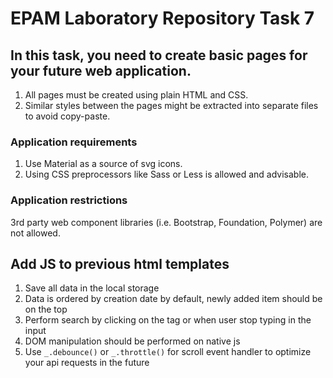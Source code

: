 # EPAM Laboratory Repository Task 7
## In this task, you need to create basic pages for your future web application.
1. All pages must be created using plain HTML and CSS.
2. Similar styles between the pages might be extracted into separate files to avoid copy-paste.

### Application requirements
1. Use Material as a source of svg icons.
2. Using CSS preprocessors like Sass or Less is allowed and advisable.

### Application restrictions 
  3rd party web component libraries (i.e. Bootstrap, Foundation, Polymer) are not allowed.

## Add JS to previous html templates
1. Save all data in the local storage
2. Data is ordered by creation date by default, newly added item should be on the top
3. Perform search by clicking on the tag or when user stop typing in the input
4. DOM manipulation should be performed on native js
5. Use `_.debounce()` or `_.throttle()` for scroll event handler to optimize your api requests in the future
